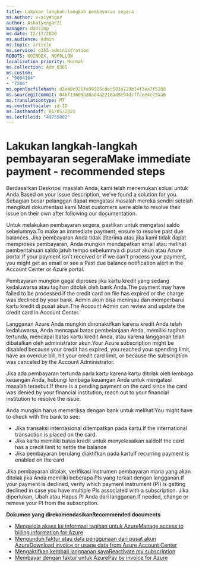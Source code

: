 ```yaml
---
title: Lakukan langkah-langkah pembayaran segera
ms.author: v-aiyengar
author: AshaIyengar21
manager: dansimp
ms.date: 12/17/2020
ms.audience: Admin
ms.topic: article
ms.service: o365-administration
ROBOTS: NOINDEX, NOFOLLOW
localization_priority: Normal
ms.collection: Adm_O365
ms.custom:
- "9004164"
- "7286"
ms.openlocfilehash: d2e48c926fa99525cdec503a729b14f2ea7f5100
ms.sourcegitcommit: 04bf13605a30ad4a2218ad9e94dcffcee4cc9aa6
ms.translationtype: MT
ms.contentlocale: id-ID
ms.lasthandoff: 01/05/2021
ms.locfileid: "49755802"
---
```

# <a name="make-immediate-payment---recommended-steps"></a><span data-ttu-id="6bbb2-102">Lakukan langkah-langkah pembayaran segera</span><span class="sxs-lookup"><span data-stu-id="6bbb2-102">Make immediate payment - recommended steps</span></span>

<span data-ttu-id="6bbb2-103">Berdasarkan Deskripsi masalah Anda, kami telah menemukan solusi untuk Anda.</span><span class="sxs-lookup"><span data-stu-id="6bbb2-103">Based on your issue description, we’ve found a solution for you.</span></span> <span data-ttu-id="6bbb2-104">Sebagian besar pelanggan dapat mengatasi masalah mereka sendiri setelah mengikuti dokumentasi kami.</span><span class="sxs-lookup"><span data-stu-id="6bbb2-104">Most customers were able to resolve their issue on their own after following our documentation.</span></span>

<span data-ttu-id="6bbb2-105">Untuk melakukan pembayaran segera, pastikan untuk mengatasi saldo sebelumnya.</span><span class="sxs-lookup"><span data-stu-id="6bbb2-105">To make an immediate payment, ensure to resolve past due balances.</span></span> <span data-ttu-id="6bbb2-106">Jika pembayaran Anda tidak diterima atau jika kami tidak dapat memproses pembayaran, Anda mungkin mendapatkan email atau melihat pemberitahuan saldo jatuh tempo sebelumnya di pusat akun atau Azure portal.</span><span class="sxs-lookup"><span data-stu-id="6bbb2-106">If your payment isn't received or if we can't process your payment, you might get an email or see a Past due balance notification alert in the Account Center or Azure portal.</span></span> 

<span data-ttu-id="6bbb2-107">Pembayaran mungkin gagal diproses jika kartu kredit yang sedang kedaluwarsa atau tagihan ditolak oleh bank Anda.</span><span class="sxs-lookup"><span data-stu-id="6bbb2-107">The payment may have failed to be processed if the credit card on file has expired or the charge was declined by your bank.</span></span> <span data-ttu-id="6bbb2-108">Admin akun bisa meninjau dan memperbarui kartu kredit di pusat akun.</span><span class="sxs-lookup"><span data-stu-id="6bbb2-108">The Account Admin can review and update the credit card in Account Center.</span></span> 

<span data-ttu-id="6bbb2-109">Langganan Azure Anda mungkin dinonaktifkan karena kredit Anda telah kedaluwarsa, Anda mencapai batas pembelanjaan Anda, memiliki tagihan tertunda, mencapai batas kartu kredit Anda, atau karena langganan telah dibatalkan oleh administrator akun.</span><span class="sxs-lookup"><span data-stu-id="6bbb2-109">Your Azure subscription might be disabled because your credit has expired, you reached your spending limit, have an overdue bill, hit your credit card limit, or because the subscription was canceled by the Account Administrator.</span></span>  

<span data-ttu-id="6bbb2-110">Jika ada pembayaran tertunda pada kartu karena kartu ditolak oleh lembaga keuangan Anda, hubungi lembaga keuangan Anda untuk mengatasi masalah tersebut.</span><span class="sxs-lookup"><span data-stu-id="6bbb2-110">If there is a pending payment on the card since the card was denied by your financial institution, reach out to your financial institution to resolve the issue.</span></span>  

<span data-ttu-id="6bbb2-111">Anda mungkin harus memeriksa dengan bank untuk melihat:</span><span class="sxs-lookup"><span data-stu-id="6bbb2-111">You might have to check with the bank to see:</span></span>

- <span data-ttu-id="6bbb2-112">Jika transaksi internasional ditempatkan pada kartu.</span><span class="sxs-lookup"><span data-stu-id="6bbb2-112">If the international transaction is placed on the card.</span></span> 
- <span data-ttu-id="6bbb2-113">Jika kartu memiliki batas kredit untuk menyelesaikan saldo</span><span class="sxs-lookup"><span data-stu-id="6bbb2-113">If the card has a credit limit to settle the balance</span></span> 
- <span data-ttu-id="6bbb2-114">Jika pembayaran berulang diaktifkan pada kartu</span><span class="sxs-lookup"><span data-stu-id="6bbb2-114">If recurring payment is enabled on the card</span></span> 

<span data-ttu-id="6bbb2-115">Jika pembayaran ditolak, verifikasi instrumen pembayaran mana yang akan ditolak jika Anda memiliki beberapa PIs yang terkait dengan langganan.</span><span class="sxs-lookup"><span data-stu-id="6bbb2-115">If your payment is declined, verify which payment instrument (PI) is getting declined in case you have multiple PIs associated with a subscription.</span></span> <span data-ttu-id="6bbb2-116">Jika diperlukan, Ubah atau Hapus PI Anda dari langganan.</span><span class="sxs-lookup"><span data-stu-id="6bbb2-116">If needed, change or remove your PI from the subscription.</span></span> 

<span data-ttu-id="6bbb2-117">**Dokumen yang direkomendasikan**</span><span class="sxs-lookup"><span data-stu-id="6bbb2-117">**Recommended documents**</span></span> 

- [<span data-ttu-id="6bbb2-118">Mengelola akses ke informasi tagihan untuk Azure</span><span class="sxs-lookup"><span data-stu-id="6bbb2-118">Manage access to billing information for Azure</span></span>](https://docs.microsoft.com/azure/billing/billing-manage-access?WT.mc_id=Portal-Microsoft_Azure_Support)
- [<span data-ttu-id="6bbb2-119">Mengunduh faktur atau data penggunaan dari pusat akun Azure</span><span class="sxs-lookup"><span data-stu-id="6bbb2-119">Download invoice or usage data from Azure Account Center</span></span>](https://docs.microsoft.com/azure/billing/billing-download-azure-invoice-daily-usage-date?WT.mc_id=Portal-Microsoft_Azure_Support)
- [<span data-ttu-id="6bbb2-120">Mengaktifkan kembali langganan saya</span><span class="sxs-lookup"><span data-stu-id="6bbb2-120">Reactivate my subscription</span></span>](https://docs.microsoft.com/azure/billing/billing-subscription-become-disable?WT.mc_id=Portal-Microsoft_Azure_Support)
- [<span data-ttu-id="6bbb2-121">Membayar dengan faktur untuk Azure</span><span class="sxs-lookup"><span data-stu-id="6bbb2-121">Pay by invoice for Azure</span></span>](https://docs.microsoft.com/azure/cost-management-billing/manage/pay-by-invoice) 